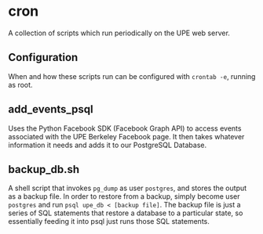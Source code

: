 # cron

A collection of scripts which run periodically on the UPE web server.

## Configuration

When and how these scripts run can be configured with `crontab -e`, running as root.

## add_events_psql

Uses the Python Facebook SDK (Facebook Graph API) to access events associated with the UPE Berkeley Facebook page. It then takes whatever information it needs and adds it to our PostgreSQL Database.

## backup_db.sh

A shell script that invokes `pg_dump` as user `postgres`, and stores the output as a backup file. In order to restore from a backup, simply become user `postgres` and run `psql upe_db < [backup file]`. The backup file is just a series of SQL statements that restore a database to a particular state, so essentially feeding it into psql just runs those SQL statements.
